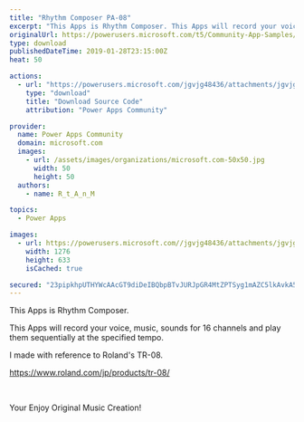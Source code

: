 ```yaml
---
title: "Rhythm Composer PA-08"
excerpt: "This Apps is Rhythm Composer. This Apps will record your voice, music, sounds for 16 channels and play them sequentially at the specified tempo. I"
originalUrl: https://powerusers.microsoft.com/t5/Community-App-Samples/Rhythm-Composer-PA-08/td-p/211197
type: download
publishedDateTime: 2019-01-28T23:15:00Z
heat: 50

actions:
  - url: "https://powerusers.microsoft.com/jgvjg48436/attachments/jgvjg48436/AppFeedbackGallery/86/3/Rhythm%20Composer.msapp"
    type: "download"
    title: "Download Source Code"
    attribution: "Power Apps Community"

provider:
  name: Power Apps Community
  domain: microsoft.com
  images:
    - url: /assets/images/organizations/microsoft.com-50x50.jpg
      width: 50
      height: 50
  authors:
    - name: R_t_A_n_M

topics:
  - Power Apps

images:
  - url: https://powerusers.microsoft.com//jgvjg48436/attachments/jgvjg48436/AppFeedbackGallery/86/1/%E3%82%AD%E3%83%A3%E3%83%97%E3%83%81%E3%83%A3.PNG
    width: 1276
    height: 633
    isCached: true

secured: "23pipkhpUTHYWcAAcGT9diDeIBQbpBTvJURJpGR4MtZPTSyg1mAZC5lkAvkA5aYfTsOR+IjqDlz6hRR610lciLpn0gS5ry7WnUpePMnj5WrmtM4GGLPeu9JtpxfZk6fN/oR8JsAYVDHZBO+xvV+HmsFgt+gFjgMyEskIjlZavh8r3E2K7Wf93p18sfJyUoQo9U//76ac5WvrEx1OjczSQ1npXi/UPT8GoBOdtzjToTEMmXiBSpJRnEPDH3xxhxWB3lQgwdrvoQG9cy0LY4vxRfzhFse17TGQwnuGBC1IosQvVrAHQyksaKfk1pFscgE7ODwMpGhgIDGqp2psEPRfSpStuVNyOAPC+feptkDieiWv5JXBLTQEFhbnizYvwZm1BsgWhbWS7/IPvSMkykN/jI92jdT3P8Yt6GL01qO3QRBFLQVx1eo0w5//pSS2aqSI;S2FKQq18VEJKO2mgPgQleQ=="
---
```

<p>This Apps is Rhythm Composer.</p><p><span>This Apps will record your voice, music, sounds for 16 channels and play them sequentially at the specified tempo.</span></p><p><span>I made with reference to Roland's TR-08.</span></p><p><span><a href="https://www.roland.com/jp/products/tr-08/" target="_blank" rel="nofollow noopener noreferrer">https://www.roland.com/jp/products/tr-08/</a></span></p><p>&nbsp;</p><p><span>Your Enjoy Original Music Creation!</span></p><p>&nbsp;</p>

